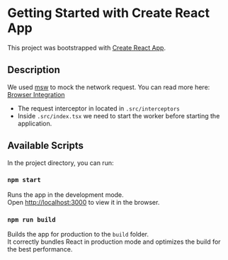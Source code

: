 # Getting Started with Create React App

This project was bootstrapped with [Create React App](https://github.com/facebook/create-react-app).

## Description

We used [msw](https://mswjs.io/) to mock the network request.
You can read more here: [Browser Integration](https://mswjs.io/docs/integrations/browser)

- The request interceptor in located in `.src/interceptors`
- Inside `.src/index.tsx` we need to start the worker before starting the application.

## Available Scripts

In the project directory, you can run:

### `npm start`

Runs the app in the development mode.\
Open [http://localhost:3000](http://localhost:3000) to view it in the browser.

### `npm run build`

Builds the app for production to the `build` folder.\
It correctly bundles React in production mode and optimizes the build for the best performance.
